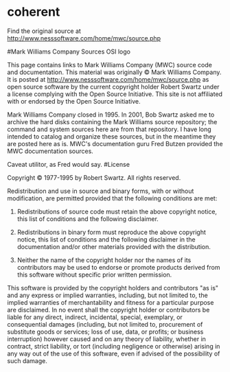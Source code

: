 # coherent

Find the original source at http://www.nesssoftware.com/home/mwc/source.php


#Mark Williams Company Sources
OSI logo

This page contains links to Mark Williams Company (MWC) source code and documentation. This material was originally © Mark Williams Company. It is posted at http://www.nesssoftware.com/home/mwc/source.php as open source software by the current copyright holder Robert Swartz under a license complying with the Open Source Initiative. This site is not affiliated with or endorsed by the Open Source Initiative.

Mark Williams Company closed in 1995. In 2001, Bob Swartz asked me to archive the hard disks containing the Mark Williams source repository; the command and system sources here are from that repository. I have long intended to catalog and organize these sources, but in the meantime they are posted here as is. MWC's documentation guru Fred Butzen provided the MWC documentation sources.

Caveat utilitor, as Fred would say.
#License

Copyright © 1977-1995 by Robert Swartz.
All rights reserved.

Redistribution and use in source and binary forms, with or without modification, are permitted provided that the following conditions are met:

1. Redistributions of source code must retain the above copyright notice, this list of conditions and the following disclaimer.

2. Redistributions in binary form must reproduce the above copyright notice, this list of conditions and the following disclaimer in the documentation and/or other materials provided with the distribution.

3. Neither the name of the copyright holder nor the names of its contributors may be used to endorse or promote products derived from this software without specific prior written permission.

This software is provided by the copyright holders and contributors "as is" and any express or implied warranties, including, but not limited to, the implied warranties of merchantability and fitness for a particular purpose are disclaimed. In no event shall the copyright holder or contributors be liable for any direct, indirect, incidental, special, exemplary, or consequential damages (including, but not limited to, procurement of substitute goods or services; loss of use, data, or profits; or business interruption) however caused and on any theory of liability, whether in contract, strict liability, or tort (including negligence or otherwise) arising in any way out of the use of this software, even if advised of the possibility of such damage.
